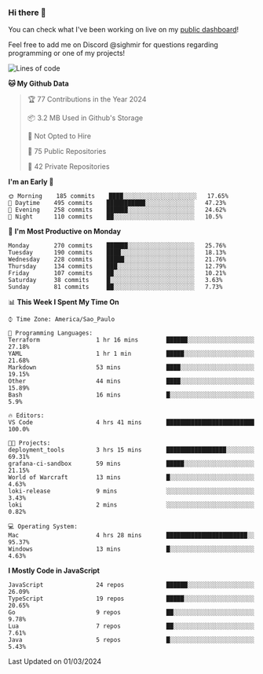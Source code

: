 ### Hi there 👋

<!--
**guicaulada/guicaulada** is a ✨ _special_ ✨ repository because its `README.md` (this file) appears on your GitHub profile.

Here are some ideas to get you started:

- 🔭 I’m currently working on ...
- 🌱 I’m currently learning ...
- 👯 I’m looking to collaborate on ...
- 🤔 I’m looking for help with ...
- 💬 Ask me about ...
- 📫 How to reach me: ...
- 😄 Pronouns: ...
- ⚡ Fun fact: ...
-->

You can check what I've been working on live on my [public dashboard](https://guicaulada.grafana.net/public-dashboards/7b7f644500ec4e6cb5d7a4e7b5ed0dab)!

Feel free to add me on Discord @sighmir for questions regarding programming or one of my projects!

<!--START_SECTION:waka-->
![Lines of code](https://img.shields.io/badge/From%20Hello%20World%20I%27ve%20Written-11.8%20million%20lines%20of%20code-blue)

**🐱 My Github Data** 

> 🏆 77 Contributions in the Year 2024
 > 
> 📦 3.2 MB Used in Github's Storage 
 > 
> 🚫 Not Opted to Hire
 > 
> 📜 75 Public Repositories 
 > 
> 🔑 42 Private Repositories  
 > 
**I'm an Early 🐤** 

```text
🌞 Morning    185 commits    ████░░░░░░░░░░░░░░░░░░░░░   17.65% 
🌆 Daytime    495 commits    ███████████░░░░░░░░░░░░░░   47.23% 
🌃 Evening    258 commits    ██████░░░░░░░░░░░░░░░░░░░   24.62% 
🌙 Night      110 commits    ██░░░░░░░░░░░░░░░░░░░░░░░   10.5%

```
📅 **I'm Most Productive on Monday** 

```text
Monday       270 commits    ██████░░░░░░░░░░░░░░░░░░░   25.76% 
Tuesday      190 commits    ████░░░░░░░░░░░░░░░░░░░░░   18.13% 
Wednesday    228 commits    █████░░░░░░░░░░░░░░░░░░░░   21.76% 
Thursday     134 commits    ███░░░░░░░░░░░░░░░░░░░░░░   12.79% 
Friday       107 commits    ██░░░░░░░░░░░░░░░░░░░░░░░   10.21% 
Saturday     38 commits     █░░░░░░░░░░░░░░░░░░░░░░░░   3.63% 
Sunday       81 commits     ██░░░░░░░░░░░░░░░░░░░░░░░   7.73%

```


📊 **This Week I Spent My Time On** 

```text
⌚︎ Time Zone: America/Sao_Paulo

💬 Programming Languages: 
Terraform                1 hr 16 mins        ██████░░░░░░░░░░░░░░░░░░░   27.18% 
YAML                     1 hr 1 min          █████░░░░░░░░░░░░░░░░░░░░   21.68% 
Markdown                 53 mins             ████░░░░░░░░░░░░░░░░░░░░░   19.15% 
Other                    44 mins             ████░░░░░░░░░░░░░░░░░░░░░   15.89% 
Bash                     16 mins             █░░░░░░░░░░░░░░░░░░░░░░░░   5.9%

🔥 Editors: 
VS Code                  4 hrs 41 mins       █████████████████████████   100.0%

🐱‍💻 Projects: 
deployment_tools         3 hrs 15 mins       █████████████████░░░░░░░░   69.31% 
grafana-ci-sandbox       59 mins             █████░░░░░░░░░░░░░░░░░░░░   21.15% 
World of Warcraft        13 mins             █░░░░░░░░░░░░░░░░░░░░░░░░   4.63% 
loki-release             9 mins              ░░░░░░░░░░░░░░░░░░░░░░░░░   3.43% 
loki                     2 mins              ░░░░░░░░░░░░░░░░░░░░░░░░░   0.82%

💻 Operating System: 
Mac                      4 hrs 28 mins       ███████████████████████░░   95.37% 
Windows                  13 mins             █░░░░░░░░░░░░░░░░░░░░░░░░   4.63%

```

**I Mostly Code in JavaScript** 

```text
JavaScript               24 repos            ██████░░░░░░░░░░░░░░░░░░░   26.09% 
TypeScript               19 repos            █████░░░░░░░░░░░░░░░░░░░░   20.65% 
Go                       9 repos             ██░░░░░░░░░░░░░░░░░░░░░░░   9.78% 
Lua                      7 repos             ██░░░░░░░░░░░░░░░░░░░░░░░   7.61% 
Java                     5 repos             █░░░░░░░░░░░░░░░░░░░░░░░░   5.43%

```



 Last Updated on 01/03/2024
<!--END_SECTION:waka-->
